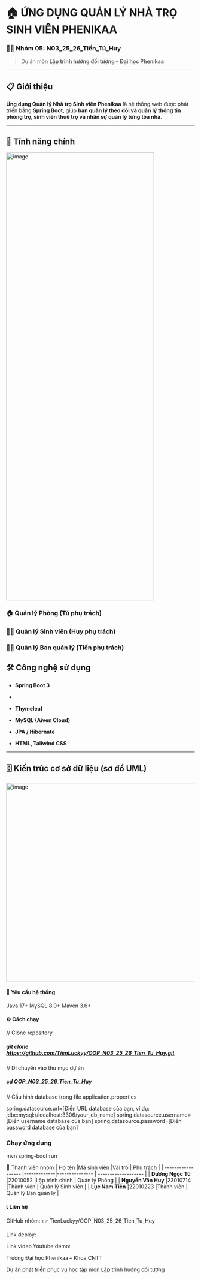 # 🏠 ỨNG DỤNG QUẢN LÝ NHÀ TRỌ SINH VIÊN PHENIKAA

### 👨‍💻 Nhóm 05: N03_25_26_Tiến_Tú_Huy  
> Dự án môn **Lập trình hướng đối tượng – Đại học Phenikaa**

---

## 📋 Giới thiệu

**Ứng dụng Quản lý Nhà trọ Sinh viên Phenikaa** là hệ thống web được phát triển bằng **Spring Boot**, giúp **ban quản lý theo dõi và quản lý thông tin phòng trọ, sinh viên thuê trọ và nhân sự quản lý từng tòa nhà**.

---

## 🎯 Tính năng chính

<img width="395" height="1195" alt="image" src="https://github.com/user-attachments/assets/1bd02caa-eac0-42f2-a05c-f4b3522a3444" />


### 🏠 Quản lý Phòng (Tú phụ trách)

### 👨‍🎓 Quản lý Sinh viên (Huy phụ trách)

### 👨‍💼 Quản lý Ban quản lý (Tiến phụ trách)


## 🛠 Công nghệ sử dụng

- **Spring Boot 3**
- 
- **Thymeleaf**
  
- **MySQL (Aiven Cloud)**
  
- **JPA / Hibernate**
  
- **HTML, Tailwind CSS**

---
## 🗄 Kiến trúc cơ sở dữ liệu (sơ đồ UML)

<img width="1018" height="531" alt="image" src="https://github.com/user-attachments/assets/c156649f-b5e5-4c88-923b-c0b2114d204d" />


#### 🧩 Yêu cầu hệ thống
Java 17+
MySQL 8.0+
Maven 3.6+
#### ⚙️ Cách chạy
// Clone repository

##### git clone https://github.com/TienLuckyy/OOP_N03_25_26_Tien_Tu_Huy.git

// Di chuyển vào thư mục dự án

##### cd OOP_N03_25_26_Tien_Tu_Huy

// Cấu hình database trong file application.properties

spring.datasource.url=[Điền URL database của bạn, ví dụ: jdbc:mysql://localhost:3306/your_db_name]
spring.datasource.username=[Điền username database của bạn]
spring.datasource.password=[Điền password database của bạn]

### Chạy ứng dụng

mvn spring-boot:run


👥 Thành viên nhóm
| Họ tên             |Mã sinh viên |Vai trò         | Phụ trách           |
| ------------------ |-------------|--------------- | ------------------- |
| **Dương Ngọc Tú**  |22010052     |Lập trình chính | Quản lý Phòng       |
| **Nguyễn Văn Huy** |23010714     |Thành viên      | Quản lý Sinh viên   |
| **Lục Nam Tiến**   |22010223     |Thành viên      | Quản lý Ban quản lý |

#### 📞 Liên hệ

GitHub nhóm: 👉 TienLuckyy/OOP_N03_25_26_Tien_Tu_Huy

Link deploy:  

Link video Youtube demo: 

Trường Đại học Phenikaa – Khoa CNTT

Dự án phát triển phục vụ học tập môn Lập trình hướng đối tượng


 




